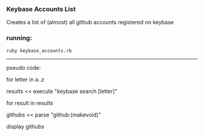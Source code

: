 ### Keybase Accounts List

Creates a list of (almost) all github accounts registered on keybase


### running:

    ruby keybase_accounts.rb

---

pseudo code:



for letter in a..z

  results << execute "keybase search [letter]"



for result in results

  githubs << parse "github:(makevoid)"


display githubs
